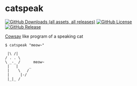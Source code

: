 # catspeak
[![GitHub Downloads (all assets, all releases)](https://img.shields.io/github/downloads/SchweGELBin/catspeak/total)](https://github.com/SchweGELBin/catspeak/releases)
[![GitHub License](https://img.shields.io/github/license/SchweGELBin/catspeak)](./LICENSE)
[![GitHub Release](https://img.shields.io/github/v/release/SchweGELBin/catspeak)](https://github.com/SchweGELBin/catspeak/releases/latest)

[Cowsay](https://github.com/piuccio/cowsay) like program of a speaking cat

```
$ catspeak "meow~"

 |\ /|
/ . . \
\ _-_ /      meow~
 |   |     _
 |    \   /
 |     |-/
 |_|_ /
```
